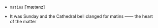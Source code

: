 - `matins` [ˈmætənz]



-  It was Sunday and the Cathedral bell clanged for matins —— the heart of the matter